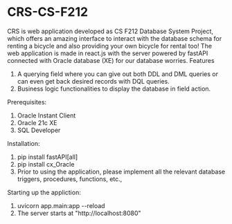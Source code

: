 # CRS-CS-F212
CRS is web application developed as CS F212 Database System Project, which offers an amazing interface to interact with the database schema for renting a bicycle and also providing your own bicycle for rental too! The web application is made in react.js with the server powered by fastAPI connected with Oracle database (XE) for our database worries.
Features
1. A querying field where you can give out both DDL and DML queries or can even get back desired records with DQL queries.
2. Business logic functionalities to display the database in field action.

Prerequisites:

1. Oracle Instant Client
2. Oracle 21c XE
3. SQL Developer

Installation:

1. pip install fastAPI[all]
2. pip install cx_Oracle
3. Prior to using the application, please implement all the relevant database triggers, procedures, functions, etc.,

Starting up the appliction:

1. uvicorn app.main:app --reload
2. The server starts at "http://localhost:8080"
